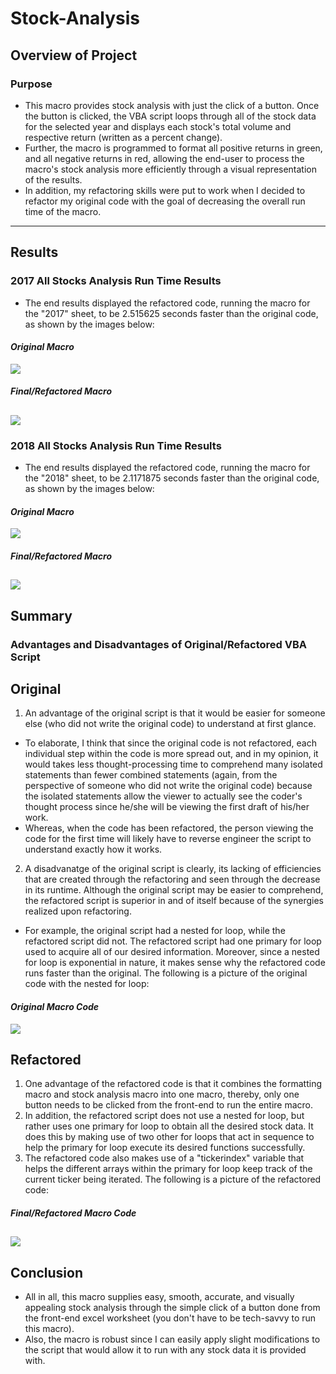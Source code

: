 # Stock-Analysis
## Overview of Project
### Purpose
* This macro provides stock analysis with just the click of a button. Once the button is clicked, the VBA script loops through all of the stock data for the selected year and     displays each stock's total volume and respective return (written as a percent change). 
* Further, the macro is programmed to format all positive returns in green, and all negative returns in red, allowing the end-user to process the macro's stock analysis more       efficiently through a visual representation of the results.
* In addition, my refactoring skills were put to work when I decided to refactor my original code with the goal of decreasing the overall run time of the macro.
---
## Results
### 2017 All Stocks Analysis Run Time Results
* The end results displayed the refactored code, running the macro for the "2017" sheet, to be 2.515625 seconds faster than the original code, as shown by the images below:

#### ***Original Macro***
![](Resources/2017_run_time_original.png)

#### ***Final/Refactored Macro***
![](Resources/2017_run_time_refactored.png)
---
### 2018 All Stocks Analysis Run Time Results
* The end results displayed the refactored code, running the macro for the "2018" sheet, to be 2.1171875 seconds faster than the original code, as shown by the images below:

#### ***Original Macro***
![](Resources/2018_run_time_original.png)

#### ***Final/Refactored Macro***
![](Resources/2018_run_time_refactored.png)
---
## Summary 
### Advantages and Disadvantages of Original/Refactored VBA Script
## Original
1. An advantage of the original script is that it would be easier for someone else (who did not write the original code) to understand at first glance. 
  * To elaborate, I think that since the original code is not refactored, each individual step within       the code is more spread out, and in my opinion, it would takes less thought-processing time to         comprehend many isolated statements than fewer combined statements (again, from the perspective         of someone who did not write the original code) because the isolated statements allow the viewer       to actually see the coder's thought process since he/she will be viewing the first draft of             his/her work.
  * Whereas, when the code has been refactored, the person viewing the code for the first time will         likely have to reverse engineer the script to understand exactly how it works.
2. A disadvanatge of the original script is clearly, its lacking of efficiencies that are created       through the refactoring and seen through the decrease in its runtime. Although the original script may be easier to comprehend, the refactored script is superior in and of itself because of the synergies realized upon refactoring. 
  * For example, the original script had a nested for loop, while the refactored script did not. The       refactored script had one primary for loop used to acquire all of our desired information.             Moreover, since a nested for loop is exponential in nature, it makes sense why the refactored code     runs faster than the original. The following is a picture of the original code with the nested for     loop:

#### ***Original Macro Code***
![](Resources/original_code.png)
## Refactored
1. One advantage of the refactored code is that it combines the formatting macro and stock analysis macro into one macro, thereby, only one button needs to be clicked from the front-end to run the entire macro. 
2. In addition, the refactored script does not use a nested for loop, but rather uses one primary for loop to obtain all the desired stock data. It does this by making use of two other for loops that act in sequence to help the primary for loop execute its desired functions successfully. 
3. The refactored code also makes use of a "tickerindex" variable that helps the different arrays within the primary for loop keep track of the current ticker being iterated. The following is a picture of the refactored code:

#### ***Final/Refactored Macro Code***
![](Resources/refactored_code.png)
---
## Conclusion
* All in all, this macro supplies easy, smooth, accurate, and visually appealing stock analysis through the simple click of a button done from the front-end excel worksheet (you   don't have to be tech-savvy to run this macro).
* Also, the macro is robust since I can easily apply slight modifications to the script that would allow it to run with any stock data it is provided with.
